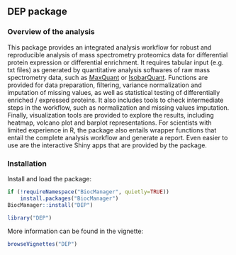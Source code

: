 ## DEP package

### Overview of the analysis

This package provides an integrated analysis workflow for robust and reproducible analysis of mass spectrometry proteomics data for differential protein expression or differential enrichment. 
It requires tabular input (e.g. txt files) as generated by quantitative analysis softwares of raw mass spectrometry data, such as [MaxQuant](http://www.nature.com/nbt/journal/v26/n12/full/nbt.1511.html) or [IsobarQuant](http://www.nature.com/nprot/journal/v10/n10/full/nprot.2015.101.html). 
Functions are provided for data preparation, filtering, variance normalization and imputation of missing values, as well as statistical testing of differentially enriched / expressed proteins.
It also includes tools to check intermediate steps in the workflow, such as normalization and missing values imputation.
Finally, visualization tools are provided to explore the results, including heatmap, volcano plot and barplot representations. 
For scientists with limited experience in R, the package also entails wrapper functions that entail the complete analysis workflow and generate a report.
Even easier to use are the interactive Shiny apps that are provided by the package.

### Installation

Install and load the package:

``` r
if (!requireNamespace("BiocManager", quietly=TRUE))
    install.packages("BiocManager")
BiocManager::install("DEP")

library("DEP")
```

More information can be found in the vignette:

``` r
browseVignettes("DEP")
```
